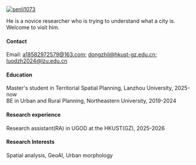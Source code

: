 

[![senli1073](https://img.shields.io/badge/senli1073-github-blue?logo=github)](https://github.com/senli1073)

He is a novice researcher who is trying to understand what a city is. Welcome to visit him.

#### Contact

Email: a18582972579@163.com; dongzhil@hkust-gz.edu.cn; luodzh2024@lzu.edu.cn

#### Education
Master's student in Territorial Spatial Planning, Lanzhou University, 2025-now\
BE in Urban and Rural Planning, Northeastern University, 2019-2024

#### Research experience
Research assistant(RA) in UGOD at the HKUST(GZ), 2025-2026

#### Research Interests
Spatial analysis, GeoAI, Urban morphology
